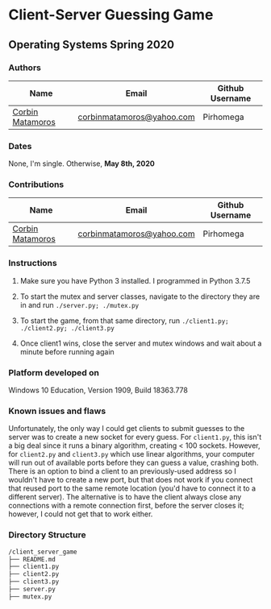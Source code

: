 # Client-Server Guessing Game

## Operating Systems Spring 2020

### Authors

| Name                                             | Email                     | Github Username |
| ------------------------------------------------ | ------------------------- | --------------- |
| [Corbin Matamoros](https://github.com/Pirhomega) | corbinmatamoros@yahoo.com | Pirhomega       |

### Dates

None, I'm single.
Otherwise, **May 8th, 2020**

### Contributions

| Name                                             | Email                     | Github Username |
| ------------------------------------------------ | ------------------------- | --------------- |
| [Corbin Matamoros](https://github.com/Pirhomega) | corbinmatamoros@yahoo.com | Pirhomega       |

### Instructions

1. Make sure you have Python 3 installed. I programmed in Python 3.7.5

2. To start the mutex and server classes, navigate to the directory they are in and run `./server.py; ./mutex.py`

3. To start the game, from that same directory, run `./client1.py; ./client2.py; ./client3.py`

4. Once client1 wins, close the server and mutex windows and wait about a minute before running again

### Platform developed on

Windows 10 Education, Version 1909, Build 18363.778

### Known issues and flaws

Unfortunately, the only way I could get clients to submit guesses to the server was to create a new socket for every guess. For `client1.py`, this isn't a big deal since it runs a binary algorithm, creating < 100 sockets. However, for `client2.py` and `client3.py` which use linear algorithms, your computer will run out of available ports before they can guess a value, crashing both. There is an option to bind a client to an previously-used address so I wouldn't have to create a new port, but that does not work if you connect that reused port to the same remote location (you'd have to connect it to a different server). The alternative is to have the client always close any connections with a remote connection first, before the server closes it; however, I could not get that to work either.

### Directory Structure

```txt
/client_server_game
├── README.md
├── client1.py
├── client2.py
├── client3.py
├── server.py
├── mutex.py
```
